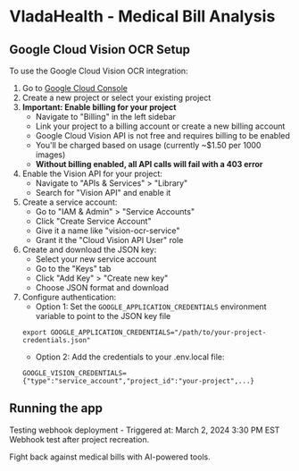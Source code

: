# VladaHealth - Medical Bill Analysis

## Google Cloud Vision OCR Setup

To use the Google Cloud Vision OCR integration:

1. Go to [Google Cloud Console](https://console.cloud.google.com/)
2. Create a new project or select your existing project
3. **Important: Enable billing for your project**
   - Navigate to "Billing" in the left sidebar
   - Link your project to a billing account or create a new billing account
   - Google Cloud Vision API is not free and requires billing to be enabled
   - You'll be charged based on usage (currently ~$1.50 per 1000 images)
   - **Without billing enabled, all API calls will fail with a 403 error**
4. Enable the Vision API for your project:
   - Navigate to "APIs & Services" > "Library"
   - Search for "Vision API" and enable it
5. Create a service account:
   - Go to "IAM & Admin" > "Service Accounts"
   - Click "Create Service Account"
   - Give it a name like "vision-ocr-service"
   - Grant it the "Cloud Vision API User" role
6. Create and download the JSON key:
   - Select your new service account
   - Go to the "Keys" tab
   - Click "Add Key" > "Create new key"
   - Choose JSON format and download
7. Configure authentication:
   - Option 1: Set the `GOOGLE_APPLICATION_CREDENTIALS` environment variable to point to the JSON key file
   ```
   export GOOGLE_APPLICATION_CREDENTIALS="/path/to/your-project-credentials.json"
   ```
   - Option 2: Add the credentials to your .env.local file:
   ```
   GOOGLE_VISION_CREDENTIALS={"type":"service_account","project_id":"your-project",...}
   ```

## Running the app

Testing webhook deployment - Triggered at: March 2, 2024 3:30 PM EST
Webhook test after project recreation.

Fight back against medical bills with AI-powered tools.
